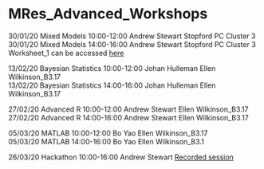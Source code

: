 # MRes_Advanced_Workshops

30/01/20	Mixed Models	10:00-12:00	Andrew Stewart	Stopford PC Cluster 3  
30/01/20	Mixed Models	14:00-16:00	Andrew Stewart	Stopford PC Cluster 3
Worksheet_1 can be accessed [here](https://ajstewartlang.github.io/MRes_Advanced_Workshops/Workshop_Mixed_Models/worksheets/worksheet_1.html)


13/02/20	Bayesian Statistics	10:00-12:00	Johan Hulleman	Ellen Wilkinson_B3.17  
13/02/20	Bayesian Statistics	14:00-16:00	Johan Hulleman	Ellen Wilkinson_B3.17

27/02/20	Advanced R	10:00-12:00	Andrew Stewart	Ellen Wilkinson_B3.17  
27/02/20	Advanced R	14:00-16:00	Andrew Stewart	Ellen Wilkinson_B3.17

05/03/20	MATLAB	10:00-12:00	Bo Yao	Ellen Wilkinson_B3.17  
05/03/20	MATLAB	14:00-16:00	Bo Yao	Ellen Wilkinson_B3.1

26/03/20	Hackathon	10:00-16:00	Andrew Stewart [Recorded session](https://youtu.be/uuz0lvYtJrY)
